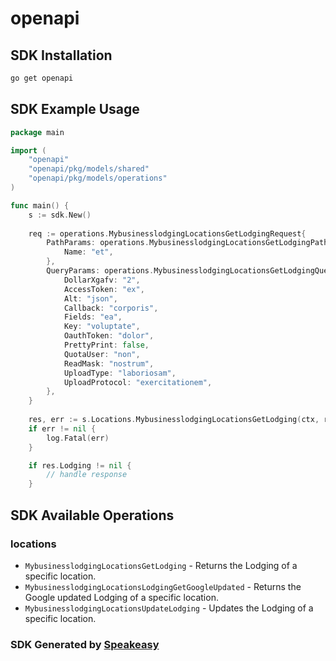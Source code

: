 # openapi

<!-- Start SDK Installation -->
## SDK Installation

```bash
go get openapi
```
<!-- End SDK Installation -->

## SDK Example Usage
<!-- Start SDK Example Usage -->
```go
package main

import (
    "openapi"
    "openapi/pkg/models/shared"
    "openapi/pkg/models/operations"
)

func main() {
    s := sdk.New()
    
    req := operations.MybusinesslodgingLocationsGetLodgingRequest{
        PathParams: operations.MybusinesslodgingLocationsGetLodgingPathParams{
            Name: "et",
        },
        QueryParams: operations.MybusinesslodgingLocationsGetLodgingQueryParams{
            DollarXgafv: "2",
            AccessToken: "ex",
            Alt: "json",
            Callback: "corporis",
            Fields: "ea",
            Key: "voluptate",
            OauthToken: "dolor",
            PrettyPrint: false,
            QuotaUser: "non",
            ReadMask: "nostrum",
            UploadType: "laboriosam",
            UploadProtocol: "exercitationem",
        },
    }
    
    res, err := s.Locations.MybusinesslodgingLocationsGetLodging(ctx, req)
    if err != nil {
        log.Fatal(err)
    }

    if res.Lodging != nil {
        // handle response
    }
```
<!-- End SDK Example Usage -->

<!-- Start SDK Available Operations -->
## SDK Available Operations

### locations

* `MybusinesslodgingLocationsGetLodging` - Returns the Lodging of a specific location.
* `MybusinesslodgingLocationsLodgingGetGoogleUpdated` - Returns the Google updated Lodging of a specific location.
* `MybusinesslodgingLocationsUpdateLodging` - Updates the Lodging of a specific location.

<!-- End SDK Available Operations -->

### SDK Generated by [Speakeasy](https://docs.speakeasyapi.dev/docs/using-speakeasy/client-sdks)
